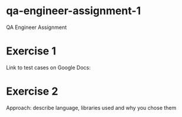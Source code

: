 # qa-engineer-assignment-1
QA Engineer Assignment

# Exercise 1
Link to test cases on Google Docs:

# Exercise 2
Approach: describe language, libraries used and why you chose them
